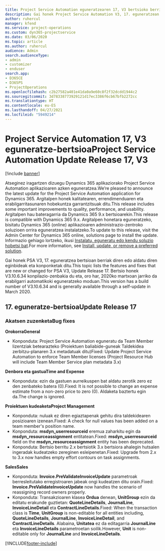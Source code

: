 ```yaml
---
title: Project Service Automation eguneratzearen 17, V3 bertsioko berrikuntzak edo aldaketak
description: Gai honek Project Service Automation V3, 17. eguneratzean erabilgarri dauden eginbideak eta konponketak ditu.
author: ruhercul
manager: kfend
ms.service: project-operations
ms.custom: dyn365-projectservice
ms.date: 03/06/2020
ms.topic: article
ms.author: ruhercul
audience: Admin
search.audienceType:
- admin
- customizer
- enduser
search.app:
- D365CE
- D365PS
- ProjectOperations
ms.openlocfilehash: c2b27582a401e41da0a9e60c8f2f32dcdd1944c2
ms.sourcegitcommit: 3d78338773929121d17ec3386f6cb67bfb2272cc
ms.translationtype: HT
ms.contentlocale: eu-ES
ms.lasthandoff: 04/27/2021
ms.locfileid: "5949214"
---
```

# <a name="project-service-automation-update-release-17-v3"></a><span data-ttu-id="a1d20-103">Project Service Automation 17, V3 eguneratze-bertsioa</span><span class="sxs-lookup"><span data-stu-id="a1d20-103">Project Service Automation Update Release 17, V3</span></span>

[!include [banner](../includes/psa-now-project-operations.md)]

<span data-ttu-id="a1d20-104">Atseginez iragartzen dizuegu Dynamics 365 aplikaziorako Project Service Automation aplikazioaren azken eguneratzea.</span><span class="sxs-lookup"><span data-stu-id="a1d20-104">We’re pleased to announce the latest update for the Project Service Automation application for Dynamics 365.</span></span> <span data-ttu-id="a1d20-105">Argitalpen honek kalitatearen, errendimenduaren eta erabilgarritasunaren hobekuntza garrantzitsuak ditu.</span><span class="sxs-lookup"><span data-stu-id="a1d20-105">This release includes some important improvements to quality, performance, and usability.</span></span>  <span data-ttu-id="a1d20-106">Argitalpen hau bateragarria da Dynamics 365 9.x bertsioarekin.</span><span class="sxs-lookup"><span data-stu-id="a1d20-106">This release is compatible with Dynamics 365 9.x.</span></span> <span data-ttu-id="a1d20-107">Argitalpen honetara eguneratzeko, bisitatu Dynamics 365 (online) aplikazioaren administrazio-zentroko soluzioen orrira eguneratzea instalatzeko.</span><span class="sxs-lookup"><span data-stu-id="a1d20-107">To update to this release, visit the Admin Center for Dynamics 365 online, solutions page to install the update.</span></span> <span data-ttu-id="a1d20-108">Informazio gehiago lortzeko, ikusi [Instalatu, eguneratu edo kendu soluzio hobetsi bat](/power-platform/admin/install-remove-preferred-solution).</span><span class="sxs-lookup"><span data-stu-id="a1d20-108">For more information, see [Install, update, or remove a preferred solution](/power-platform/admin/install-remove-preferred-solution).</span></span>

<span data-ttu-id="a1d20-109">Gai honek PSA V3, 17. eguneratzea bertsioan berriak diren edo aldatu diren eginbideak eta konponketak ditu.</span><span class="sxs-lookup"><span data-stu-id="a1d20-109">This topic lists the features and fixes that are new or changed for PSA V3, Update Release 17.</span></span> <span data-ttu-id="a1d20-110">Bertsio honek V3.10.6.34 konpilazio-zenbakia du eta, oro har, 2020ko martxoan jarriko da erabilgarri automatikoki eguneratzeko moduan.</span><span class="sxs-lookup"><span data-stu-id="a1d20-110">This version has a build number of V3.10.6.34 and is generally available through a self-update in March 2020.</span></span>


## <a name="update-release-17"></a><span data-ttu-id="a1d20-111">17. eguneratze-bertsioa</span><span class="sxs-lookup"><span data-stu-id="a1d20-111">Update Release 17</span></span>

### <a name="bug-fixes"></a><span data-ttu-id="a1d20-112">Akatsen zuzenketa</span><span class="sxs-lookup"><span data-stu-id="a1d20-112">Bug fixes</span></span>

<span data-ttu-id="a1d20-113">**Orokorra**</span><span class="sxs-lookup"><span data-stu-id="a1d20-113">**General**</span></span>

- <span data-ttu-id="a1d20-114">Konponduta: Project Service Automation eguneratu da Team Member lizentziak betearazteko (Proiektuen baliabide-guneak Taldekidea zerbitzu-planaren 3.x metadatuak ditu)</span><span class="sxs-lookup"><span data-stu-id="a1d20-114">Fixed: Update Project Service Automation to enforce Team Member licenses (Project Resource Hub will include Team Member Service plan metadata 3.x)</span></span>
 
<span data-ttu-id="a1d20-115">**Denbora eta gastua**</span><span class="sxs-lookup"><span data-stu-id="a1d20-115">**Time and Expense**</span></span>

- <span data-ttu-id="a1d20-116">Konponduta: ezin da gastuen aurreikuspen bat aldatu zerotik zero ez den zenbateko batera (0).</span><span class="sxs-lookup"><span data-stu-id="a1d20-116">Fixed: It is not possible to change an expense estimate from a non-zero price to zero (0).</span></span> <span data-ttu-id="a1d20-117">Aldaketa baztertu egin da.</span><span class="sxs-lookup"><span data-stu-id="a1d20-117">The change is ignored.</span></span>

<span data-ttu-id="a1d20-118">**Proiektuen kudeaketa**</span><span class="sxs-lookup"><span data-stu-id="a1d20-118">**Project Management**</span></span>

- <span data-ttu-id="a1d20-119">Konponduta: nuluak ez diren egiaztapenak gehitu dira taldekidearen posizioaren izenean.</span><span class="sxs-lookup"><span data-stu-id="a1d20-119">Fixed: A check for null values has been added on a team member's position name.</span></span>
- <span data-ttu-id="a1d20-120">Konponduta: **msdyn_userresourceid** eremua zaharkitu egin da **msdyn_resourceassignment** entitatean.</span><span class="sxs-lookup"><span data-stu-id="a1d20-120">Fixed: **msdyn_userresourceid** field on the **msdyn_resourceassignment** entity has been deprecated.</span></span>
- <span data-ttu-id="a1d20-121">Konponduta: Bertsio berritu 2.x bertsiotik 3.x bertsiora ahalegin hutsalen ingeradak kudeatzeko zereginen esleipenetan.</span><span class="sxs-lookup"><span data-stu-id="a1d20-121">Fixed: Upgrade from 2.x to 3.x now handles empty effort contours on task assignments.</span></span>

<span data-ttu-id="a1d20-122">**Sales**</span><span class="sxs-lookup"><span data-stu-id="a1d20-122">**Sales**</span></span>

- <span data-ttu-id="a1d20-123">Konponduta: **Invoice.PreValidateInvoiceUpdate** parametroak berresleitutako erregistroaren jabeak ongi kudeatzen ditu orain.</span><span class="sxs-lookup"><span data-stu-id="a1d20-123">Fixed: **Invoice.PreValidateInvoiceUpdate** now handles the scenario of reassigning record owners properly.</span></span>
- <span data-ttu-id="a1d20-124">Konponduta: Transakzioaren klasea **Ordua** denean, **UnitGroup** ezin da editatu erakunde guztietan: **QuoteLineDetails**, **JournalLine**, **InvoiceLineDetail** eta **ContractLineDetails**.</span><span class="sxs-lookup"><span data-stu-id="a1d20-124">Fixed: When the transaction class is **Time**, **UnitGroup** is non-editable for all entities including, **QuoteLineDetails**, **JournalLine**, **InvoiceLineDetail**, and **ContractLineDetails**.</span></span> <span data-ttu-id="a1d20-125">Alabaina, **Unitatea** ez da editagarria **JournalLine** eta **InvoiceLineDetails** parametroetan soilik.</span><span class="sxs-lookup"><span data-stu-id="a1d20-125">However, **Unit** is non-editable only for **JournalLine** and **InvoiceLineDetails**.</span></span>




[!INCLUDE[footer-include](../includes/footer-banner.md)]